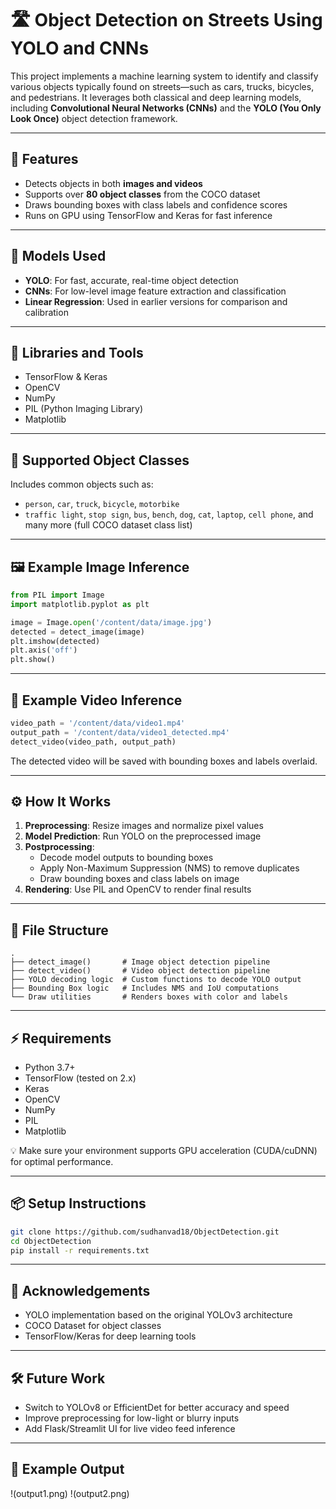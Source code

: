 # 🛣️ Object Detection on Streets Using YOLO and CNNs

This project implements a machine learning system to identify and classify various objects typically found on streets—such as cars, trucks, bicycles, and pedestrians. It leverages both classical and deep learning models, including **Convolutional Neural Networks (CNNs)** and the **YOLO (You Only Look Once)** object detection framework.

---

## 🚀 Features

- Detects objects in both **images and videos**
- Supports over **80 object classes** from the COCO dataset
- Draws bounding boxes with class labels and confidence scores
- Runs on GPU using TensorFlow and Keras for fast inference

---

## 🧠 Models Used

- **YOLO**: For fast, accurate, real-time object detection  
- **CNNs**: For low-level image feature extraction and classification  
- **Linear Regression**: Used in earlier versions for comparison and calibration

---

## 🧰 Libraries and Tools

- TensorFlow & Keras  
- OpenCV  
- NumPy  
- PIL (Python Imaging Library)  
- Matplotlib

---

## 🧪 Supported Object Classes

Includes common objects such as:

- `person`, `car`, `truck`, `bicycle`, `motorbike`  
- `traffic light`, `stop sign`, `bus`, `bench`, `dog`, `cat`, `laptop`, `cell phone`, and many more (full COCO dataset class list)

---

## 🖼 Example Image Inference

```python
from PIL import Image
import matplotlib.pyplot as plt

image = Image.open('/content/data/image.jpg')
detected = detect_image(image)
plt.imshow(detected)
plt.axis('off')
plt.show()
```

---

## 🎥 Example Video Inference

```python
video_path = '/content/data/video1.mp4'
output_path = '/content/data/video1_detected.mp4'
detect_video(video_path, output_path)
```

The detected video will be saved with bounding boxes and labels overlaid.

---

## ⚙️ How It Works

1. **Preprocessing**: Resize images and normalize pixel values  
2. **Model Prediction**: Run YOLO on the preprocessed image  
3. **Postprocessing**:
   - Decode model outputs to bounding boxes  
   - Apply Non-Maximum Suppression (NMS) to remove duplicates  
   - Draw bounding boxes and class labels on image  
4. **Rendering**: Use PIL and OpenCV to render final results

---

## 📁 File Structure

```
.
├── detect_image()       # Image object detection pipeline  
├── detect_video()       # Video object detection pipeline  
├── YOLO decoding logic  # Custom functions to decode YOLO output  
├── Bounding Box logic   # Includes NMS and IoU computations  
└── Draw utilities       # Renders boxes with color and labels  
```

---

## ⚡ Requirements

- Python 3.7+  
- TensorFlow (tested on 2.x)  
- Keras  
- OpenCV  
- NumPy  
- PIL  
- Matplotlib

💡 Make sure your environment supports GPU acceleration (CUDA/cuDNN) for optimal performance.

---

## 📦 Setup Instructions

```bash
git clone https://github.com/sudhanvad18/ObjectDetection.git
cd ObjectDetection
pip install -r requirements.txt
```

---

## 📌 Acknowledgements

- YOLO implementation based on the original YOLOv3 architecture  
- COCO Dataset for object classes  
- TensorFlow/Keras for deep learning tools

---

## 🛠 Future Work

- Switch to YOLOv8 or EfficientDet for better accuracy and speed  
- Improve preprocessing for low-light or blurry inputs  
- Add Flask/Streamlit UI for live video feed inference

---

## 📸 Example Output

!(output1.png)
!(output2.png)
